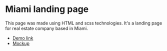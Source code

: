 # Miami landing page
This page was made using HTML and scss technologies.
It's a landing page for real estate company based in Miami.
- [Demo link]()
- [Mockup](https://www.figma.com/file/nHz8bflIwJaWP3P99vKTH5/miami_home_new?node-id=16033%3A3)
